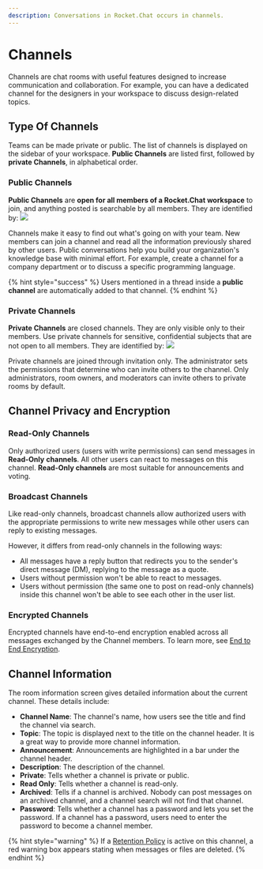 ```yaml
---
description: Conversations in Rocket.Chat occurs in channels.
---
```


# Channels

Channels are chat rooms with useful features designed to increase communication and collaboration. For example, you can have a dedicated channel for the designers in your workspace to discuss design-related topics.

## Type Of Channels

Teams can be made private or public. The list of channels is displayed on the sidebar of your workspace. **Public Channels** are listed first, followed by **private Channels**, in alphabetical order.

### Public Channels

**Public Channels** are **open for all members of a Rocket.Chat workspace** to join, and anything posted is searchable by all members. They are identified by: ![](../../../../.gitbook/assets/2021-12-23\_19-51-58.png)

Channels make it easy to find out what's going on with your team. New members can join a channel and read all the information previously shared by other users. Public conversations help you build your organization's knowledge base with minimal effort. For example, create a channel for a company department or to discuss a specific programming language.



{% hint style="success" %}
Users mentioned in a thread inside a **public channel** are automatically added to that channel.
{% endhint %}

### Private Channels&#x20;

**Private Channels** are closed channels. They are only visible only to their members. Use private channels for sensitive, confidential subjects that are not open to all members. They are identified by: ![](../../../../.gitbook/assets/2021-12-23\_19-50-54.png)

Private channels are joined through invitation only. The administrator sets the permissions that determine who can invite others to the channel. Only administrators, room owners, and moderators can invite others to private rooms by default.&#x20;

## Channel Privacy and Encryption

### Read-Only Channels

Only authorized users (users with write permissions) can send messages in **Read-Only** **channels**. All other users can react to messages on this channel. **Read-Only channels** are most suitable for announcements and voting.

### Broadcast Channels

Like read-only channels, broadcast channels allow authorized users with the appropriate permissions to write new messages while other users can reply to existing messages.

However, it differs from read-only channels in the following ways:

* All messages have a reply button that redirects you to the sender's direct message (DM), replying to the message as a quote.
* Users without permission won't be able to react to messages.
* Users without permission (the same one to post on read-only channels) inside this channel won't be able to see each other in the user list.

### Encrypted Channels

Encrypted channels have end-to-end encryption enabled across all messages exchanged by the Channel members. To learn more, see [End to End Encryption](../../security-bundle/end-to-end-encryption.md).

## Channel Information

The room information screen gives detailed information about the current channel. These details include:

* **Channel Name**: The channel's name, how users see the title and find the channel via search.
* **Topic**: The topic is displayed next to the title on the channel header. It is a great way to provide more channel information.
* **Announcement**: Announcements are highlighted in a bar under the channel header.
* **Description**: The description of the channel.
* **Private**: Tells whether a channel is private or public.
* **Read Only**: Tells whether a channel is read-only.
* **Archived**: Tells if a channel is archived. Nobody can post messages on an archived channel, and a channel search will not find that channel.
* **Password**: Tells whether a channel has a password and lets you set the password. If a channel has a password, users need to enter the password to become a channel member.

{% hint style="warning" %}
If a [Retention Policy](../../../rocket.chat-workspace-administration/settings/retention-policies.md) is active on this channel, a red warning box appears stating when messages or files are deleted.
{% endhint %}
